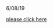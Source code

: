 6/08/19

[please click here](https://medium.com/@4jsharma/why-you-swipe-right-insights-from-1-000-online-dating-photos-part-1-1cc1aa1e136c)